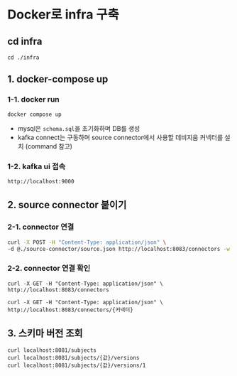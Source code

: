 # Docker로 infra 구축

## cd infra
```
cd ./infra
```

## 1. docker-compose up

### 1-1. docker run
```
docker compose up
```
- mysql은 `schema.sql`을 초기화하며 DB를 생성
- kafka connect는 구동하며 source connector에서 사용할 데비지움 커넥터를 설치 (command 참고)

### 1-2. kafka ui 접속
```
http://localhost:9000
```


## 2. source connector 붙이기

### 2-1. connector 연결
```bash
curl -X POST -H "Content-Type: application/json" \
-d @./source-connector/source.json http://localhost:8083/connectors -w "\n"
```

### 2-2. connector 연결 확인
```
curl -X GET -H "Content-Type: application/json" \
http://localhost:8083/connectors

curl -X GET -H "Content-Type: application/json" \
http://localhost:8083/connectors/{커넥터}
```

## 3. 스키마 버전 조회
```
curl localhost:8081/subjects
curl localhost:8081/subjects/{값}/versions
curl localhost:8081/subjects/{값}/versions/1
```